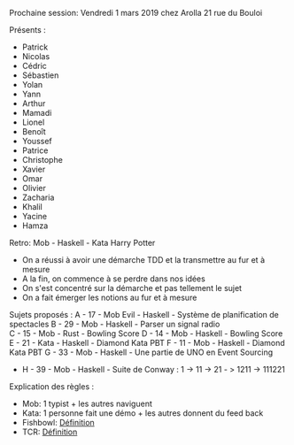 Prochaine session: Vendredi 1 mars 2019 chez Arolla 21 rue du Bouloi

Présents :
- Patrick
- Nicolas
- Cédric
- Sébastien
- Yolan
- Yann
- Arthur
- Mamadi
- Lionel
- Benoît
- Youssef
- Patrice
- Christophe
- Xavier
- Omar
- Olivier
- Zacharia
- Khalil
- Yacine
- Hamza

Retro:  Mob - Haskell - Kata Harry Potter
- On a réussi à avoir une démarche TDD et la transmettre au fur et à mesure
- A la fin, on commence à se perdre dans nos idées
- On s'est concentré sur la démarche et pas tellement le sujet
- On a fait émerger les notions au fur et à mesure

Sujets proposés :
A - 17 - Mob Evil - Haskell - Système de planification de spectacles
B - 29 - Mob - Haskell - Parser un signal radio  
C - 15 - Mob - Rust - Bowling Score
D - 14 - Mob - Haskell - Bowling Score
E - 21 - Kata - Haskell - Diamond Kata PBT
F - 11 - Mob - Haskell - Diamond Kata PBT
G - 33 - Mob - Haskell - Une partie de UNO en Event Sourcing
* H - 39 - Mob - Haskell - Suite de Conway : 1 -> 11 -> 21 - > 1211 -> 111221

 

Explication des règles :
* Mob: 1 typist + les autres naviguent
* Kata: 1 personne fait une démo + les autres donnent du feed back
* Fishbowl: [Définition](https://en.wikipedia.org/wiki/Fishbowl_(conversation))
* TCR: [Définition](https://medium.com/@kentbeck_7670/test-commit-revert-870bbd756864)

  
